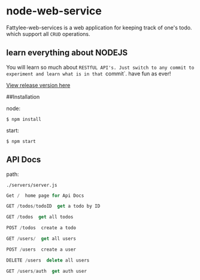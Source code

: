 # node-web-service

Fattylee-web-services is a web application for keeping track of one's todo. which support all `CRUD` operations.

## learn everything about NODEJS

You will learn so much about `RESTfUL API's. Just switch to any commit to experiment and learn what is in that `commit`. have fun as ever!

[View release version here](https://fattylee-todos-api.herokuapp.com)

##Installation

node:

```shell
$ npm install
```
start:

```shell
$ npm start
```

## API Docs 

path:

 `./servers/server.js`
 
 ```js
 Get /  home page for Api Docs
 ```
 
 ```js
 GET /todos/todoID  get a todo by ID
 ```
 
 ```js
 GET /todos  get all todos
 ```
 
 ```js
 POST /todos  create a todo
 ```
 
  ```js
 GET /users/  get all users 
 ```
 
 ```js
 POST /users  create a user
 ```
 
 ```js
 DELETE /users  delete all users 
 ```
 
 ```js
 GET /users/auth  get auth user
 ```